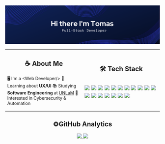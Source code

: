 ![banner](https://github.com/tomassale/tomassale/blob/main/public/img/banner/Banner.png?raw=true)


<table>
  <td width='50%'>
  <h2 align='center'>☕​ About Me</h2>

  🖥️ I'm a \<Web Developer/>
  🌱 Learning about <strong>UX/UI</strong> 
  📚 Studying <strong>Software Engineering</strong> at <a href='https://www.unlam.edu.ar/index.php'>UNLaM</a>
  🤔 Interested in Cybersecurity & Automation
  </td>
  <td>
  <h2 align='center'>🛠 Tech Stack<h2>

  <img src="https://img.shields.io/badge/-React-05122A?style=flat&logo=react"/>
  <img src="https://img.shields.io/badge/-Node-05122A?style=flat&logo=node.js"/>
  <img src="https://img.shields.io/badge/-Express-05122A?style=flat&logo=express"/>
  <img src="https://img.shields.io/badge/-MongoDb-05122A?style=flat&logo=mongodb"/>
  <img src="https://img.shields.io/badge/-MySql-05122A?style=flat&logo=mysql"/>
  <img src="https://img.shields.io/badge/-JavaScript-05122A?style=flat&logo=javascript"/>
  <img src="https://img.shields.io/badge/-TyoeScript-05122A?style=flat&logo=typescript"/>
  <img src="https://img.shields.io/badge/-Python-05122A?style=flat&logo=python"/>
  <img src="https://img.shields.io/badge/-JQuery-05122A?style=flat&logo=jquery"/>
  <img src="https://img.shields.io/badge/-Figma-05122A?style=flat&logo=figma"/>
  <img src="https://img.shields.io/badge/-Photoshop-05122A?style=flat&logo=adobe-photoshop"/>
  <img src="https://img.shields.io/badge/-HTML-05122A?style=flat&logo=HTML5"/>
  <img src="https://img.shields.io/badge/-CSS-05122A?style=flat&logo=CSS3"/>
  <img src="https://img.shields.io/badge/-Bootstrap-05122A?style=flat&logo=bootstrap"/>
  <img src="https://img.shields.io/badge/-Docker-05122A?style=flat&logo=docker"/>
  <img src="https://img.shields.io/badge/-Git-05122A?style=flat&logo=git"/>
  <img src="https://img.shields.io/badge/-Github-05122A?style=flat&logo=github"/>
  <img src="https://img.shields.io/badge/-Visual%20Studio%20Code-05122A?style=flat&logo=visual-studio-code&logoColor=007ACC"/>

  </td>
</table>

<!--
<h2 align='center'>Working on</h2> 
<table>
  <tr>
  <td width="50%">
    <br/>
    <h3 align="center">West Drip</h3>
    <div align="center">
      <a href="https://github.com/ArisGuimera/Android-Expert" target="_blank"><img src="https://i.imgur.com/Jji0CIE.jpg" width="400" alt="Curso básico android"></a>
      <p>
      <a href="https://github.com/ArisGuimera/Android-Expert" target="_blank">
      <img src="https://img.shields.io/badge/CODE-ff9?style=for-the-badge&logo=github&logoColor=black">
      </a>
      <a href="https://youtu.be/vJapzH_46a8" target="_blank">
      <img src="https://img.shields.io/badge/-HOST-green?style=for-the-badge&color=fbfc40">
      </a>
      </p>
      <p>West Drip es un <strong>Ecommerce</strong> con amplias funcionalidades</p>
    </div>
  </td>

  <td width="50%">
    <br>
    <h3 align="center">Personal page</h3>
    <div align="center">                                       
      <a href="https://github.com/ArisGuimera/SimpleAndroidMVVM" target="_blank"><img src="https://i.imgur.com/7uCBigG.jpg" width="400" alt="Pagina personal"/>
      <br>
      <p>
        <a href="" target="_blank">
          <img src="https://img.shields.io/badge/CODE-80ffaa?style=for-the-badge&logo=github&logoColor=black">
        </a>
        <a 
          href="https://youtu.be/hhhSMXi0R3E" 
          target="_blank"
        >
          <img src="https://img.shields.io/badge/-HOST-green?style=for-the-badge&color=3fFD7f">
        </a>
      </p>
      <p>
        Las arquitecturas son <strong>IMPRESCINDIBLES</strong> para poder trabajar como desarrollador/a Android. En este curso, divido por ramas irás aprendiendo a implementar una arquitectura real y robusta con inyección de dependencias, clean architecture, testing y mucho más.
      </p>
    </div>
  </td>
</table>
-->

<h2 align='center'>⚙️GitHub Analytics</h2>
<p align="center">
<a href="https://github.com/tomassale">
  <img height="180em" src="https://github-readme-stats-eight-theta.vercel.app/api?username=tomassale&show_icons=true&theme=algolia&include_all_commits=true&count_private=true"/>
  <img height="180em" src="https://github-readme-stats-eight-theta.vercel.app/api/top-langs/?username=tomassale&layout=compact&langs_count=8&theme=algolia"/>
</a>
</p>
